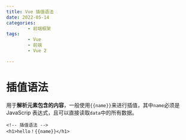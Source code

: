 ```yaml
---
title: Vue 插值语法
date: 2022-05-14
categories:
        - 前端框架
tags:
        - Vue
        - 前端
        - Vue 2

---
```


# 插值语法

用于**解析元素包含的内容**，一般使用`{{name}}`来进行插值，其中`name`必须是 JavaScrip 表达式，且可以直接读取`data`中的所有数据。

```vue
<!-- 插值语法 -->
<h1>hello！{{name}}</h1>
```
